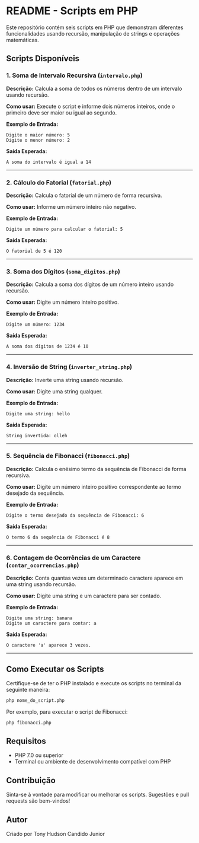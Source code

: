 # README - Scripts em PHP

Este repositório contém seis scripts em PHP que demonstram diferentes funcionalidades usando recursão, manipulação de strings e operações matemáticas.

## Scripts Disponíveis

### 1. Soma de Intervalo Recursiva (`intervalo.php`)
**Descrição:**
Calcula a soma de todos os números dentro de um intervalo usando recursão.

**Como usar:**
Execute o script e informe dois números inteiros, onde o primeiro deve ser maior ou igual ao segundo.

**Exemplo de Entrada:**
```
Digite o maior número: 5
Digite o menor número: 2
```

**Saída Esperada:**
```
A soma do intervalo é igual a 14
```

---

### 2. Cálculo do Fatorial (`fatorial.php`)
**Descrição:**
Calcula o fatorial de um número de forma recursiva.

**Como usar:**
Informe um número inteiro não negativo.

**Exemplo de Entrada:**
```
Digite um número para calcular o fatorial: 5
```

**Saída Esperada:**
```
O fatorial de 5 é 120
```

---

### 3. Soma dos Dígitos (`soma_digitos.php`)
**Descrição:**
Calcula a soma dos dígitos de um número inteiro usando recursão.

**Como usar:**
Digite um número inteiro positivo.

**Exemplo de Entrada:**
```
Digite um número: 1234
```

**Saída Esperada:**
```
A soma dos dígitos de 1234 é 10
```

---

### 4. Inversão de String (`inverter_string.php`)
**Descrição:**
Inverte uma string usando recursão.

**Como usar:**
Digite uma string qualquer.

**Exemplo de Entrada:**
```
Digite uma string: hello
```

**Saída Esperada:**
```
String invertida: olleh
```

---

### 5. Sequência de Fibonacci (`fibonacci.php`)
**Descrição:**
Calcula o enésimo termo da sequência de Fibonacci de forma recursiva.

**Como usar:**
Digite um número inteiro positivo correspondente ao termo desejado da sequência.

**Exemplo de Entrada:**
```
Digite o termo desejado da sequência de Fibonacci: 6
```

**Saída Esperada:**
```
O termo 6 da sequência de Fibonacci é 8
```

---

### 6. Contagem de Ocorrências de um Caractere (`contar_ocorrencias.php`)
**Descrição:**
Conta quantas vezes um determinado caractere aparece em uma string usando recursão.

**Como usar:**
Digite uma string e um caractere para ser contado.

**Exemplo de Entrada:**
```
Digite uma string: banana
Digite um caractere para contar: a
```

**Saída Esperada:**
```
O caractere 'a' aparece 3 vezes.
```

---

## Como Executar os Scripts

Certifique-se de ter o PHP instalado e execute os scripts no terminal da seguinte maneira:
```sh
php nome_do_script.php
```
Por exemplo, para executar o script de Fibonacci:
```sh
php fibonacci.php
```

## Requisitos
- PHP 7.0 ou superior
- Terminal ou ambiente de desenvolvimento compatível com PHP

## Contribuição
Sinta-se à vontade para modificar ou melhorar os scripts. Sugestões e pull requests são bem-vindos!

## Autor
Criado por Tony Hudson Candido Junior

